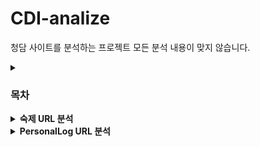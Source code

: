 # CDI-analize
청담 사이트를 분석하는 프로젝트
모든 분석 내용이 맞지 않습니다.
<details>
  <summary><h3>목차</h3></summary>
  
  <b>숙제 URL 분석</b>
  <b>PersonalLog URL 분석</b>
  
 </details>
 
<details>
  <summary><b>숙제 URL 분석</b></summary>

  <https://learning.chungdahm.com/cdi/iLearning> 에 접속 후 로그인
  ![learning chungdahm com_cdi_iLearning](https://user-images.githubusercontent.com/73765768/188362396-8659bf9b-4208-4dbd-928f-090246ac5ce9.png)
  1. 여기에서 현재 숙제 버튼 클릭
  2. 창 열린걸 확인후 창 닫기
  3. 방문기록 들어가기 (윈도우OS: Ctrl + h, 맥OS: Cmd + y)
  <img width="957" alt="스크린샷 2022-09-05 13 49 17" src="https://user-images.githubusercontent.com/73765768/188362638-a92c2cc1-4aeb-4c81-adae-ae3c3e9076a2.png"><br>
  4. 위 그림에서 3번째 페이지 우클릭후 링크 복사
  5. https://il.chungdahm.com/?std_id=1234567&sem_id=123&top_cors_id=1234&cid=1234&g_seq=123456과 같은 형식으로 복사가 될 것이다.

  #### 위 링크의 분석내용
  <b>
  위 링크에서 [std_id=뒤의 부분은 학생(자신)의 id], [sem_id=뒤의 부분은 현재 학기의 id], [top_cors_id=뒤의 부분은 현재 확인 불가], [cid=뒤의 부분은 chapter id 즉 현재 챕터의 고유 id], [g_seq=뒤의 부분은 현재 숙제의 고유 id]</b>
</details>

<details>
  <summary><b>PersonalLog URL 분석</b></summary>
  예로는  <https://learning.chungdahm.com/cdi/personalLog/1635080> 에서 personalLog 뒤의 숫자는 학생의 id이다.

</details>
